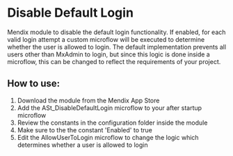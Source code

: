 # Disable Default Login
Mendix module to disable the default login functionality. If enabled, for each valid login attempt a custom microflow will be executed to determine whether the user is allowed to login. The default implementation prevents all users other than MxAdmin to login, but since this logic is done inside a microflow, this can be changed to reflect the requirements of your project.

## How to use:  
  
1) Download the module from the Mendix App Store
2) Add the ASt_DisableDefaultLogin microflow to your after startup microflow
3) Review the constants in the configuration folder inside the module
4) Make sure to the the constant 'Enabled' to true
5) Edit the AllowUserToLogin microflow to change the logic which determines whether a user is allowed to login
